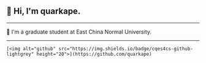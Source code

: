 ##  👋 Hi, I'm quarkape.

---

:school: I'm a graduate student at East China Normal University.

---

```
[<img alt="github" src="https://img.shields.io/badge/cqes4cs-github-lightgrey" height="20">](https://github.com/quarkape)
```